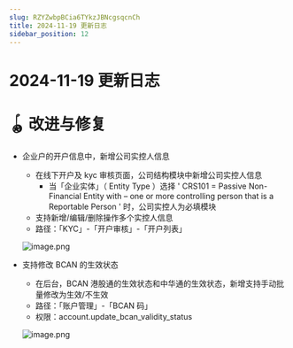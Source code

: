 ```yaml
---
slug: RZYZwbpBCia6TYkzJBNcgsqcnCh
title: 2024-11-19 更新日志
sidebar_position: 12
---
```



# 2024-11-19 更新日志


# 🪀 改进与修复

- 企业户的开户信息中，新增公司实控人信息
    - 在线下开户及 kyc 审核页面，公司结构模块中新增公司实控人信息
        - 当「企业实体」（ Entity Type ）选择 ' CRS101 = Passive Non-Financial Entity with – one or more controlling person that is a Reportable Person ' 时，公司实控人为必填模块
    - 支持新增/编辑/删除操作多个实控人信息
    - 路径：「KYC」-「开户审核」-「开户列表」

    ![image.png](/assets/193233642942c5f65aef6804199ad576.png)

- 支持修改 BCAN 的生效状态
    - 在后台，BCAN 港股通的生效状态和中华通的生效状态，新增支持手动批量修改为生效/不生效
    - 路径：「账户管理」-「BCAN 码」
    - 权限：account.update_bcan_validity_status

    ![image.png](/assets/c269001f268b760f4a764d0d646cc3fc.png)

